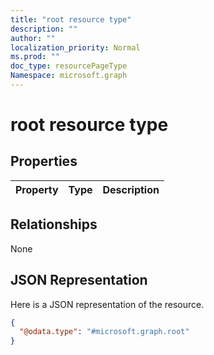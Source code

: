 ```yaml
---
title: "root resource type"
description: ""
author: ""
localization_priority: Normal
ms.prod: ""
doc_type: resourcePageType
Namespace: microsoft.graph
---
```



# root resource type



## Properties
|Property|Type|Description|
|:---|:---|:---|

## Relationships
None

## JSON Representation
Here is a JSON representation of the resource.
<!-- {
  "blockType": "resource",
  "@odata.type": "microsoft.graph.root"
}
-->
``` json
{
  "@odata.type": "#microsoft.graph.root"
}
```

